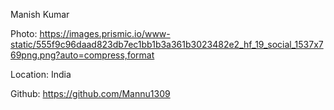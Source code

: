 Manish Kumar

Photo: https://images.prismic.io/www-static/555f9c96daad823db7ec1bb1b3a361b3023482e2_hf_19_social_1537x769png.png?auto=compress,format

Location: India

Github: https://github.com/Mannu1309
